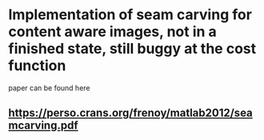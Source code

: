 # Implementation of seam carving for content aware images, not in a finished state, still buggy at the cost function

paper can be found here 
## https://perso.crans.org/frenoy/matlab2012/seamcarving.pdf
